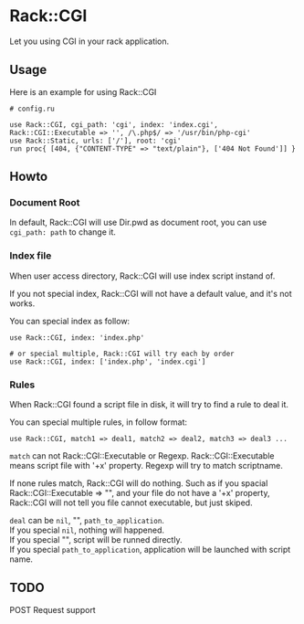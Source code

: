 Rack::CGI
=========

Let you using CGI in your rack application.

Usage
-----

Here is an example for using Rack::CGI

    # config.ru

    use Rack::CGI, cgi_path: 'cgi', index: 'index.cgi', Rack::CGI::Executable => '', /\.php$/ => '/usr/bin/php-cgi'
    use Rack::Static, urls: ['/'], root: 'cgi'
    run proc{ [404, {"CONTENT-TYPE" => "text/plain"}, ['404 Not Found']] }

Howto
-----

### Document Root

In default, Rack::CGI will use Dir.pwd as document root, you can use `cgi_path: path` to change it.

### Index file

When user access directory, Rack::CGI will use index script instand of.

If you not special index, Rack::CGI will not have a default value, and it's not works.

You can special index as follow:

    use Rack::CGI, index: 'index.php'

    # or special multiple, Rack::CGI will try each by order
    use Rack::CGI, index: ['index.php', 'index.cgi']

### Rules 

When Rack::CGI found a script file in disk, it will try to find a rule to deal it.

You can special multiple rules, in follow format:

    use Rack::CGI, match1 => deal1, match2 => deal2, match3 => deal3 ...

`match` can not Rack::CGI::Executable or Regexp. 
Rack::CGI::Executable means script file with '+x' property.
Regexp will try to match scriptname.

If none rules match, Rack::CGI will do nothing. Such as if you spacial Rack::CGI::Executable => "", 
and your file do not have a '+x' property, Rack::CGI will not tell you file cannot executable, but just skiped.

`deal` can be `nil`, "", `path_to_application`.  
If you special `nil`, nothing will happened.  
If you special "", script will be runned directly.  
If you special `path_to_application`, application will be launched with script name.

TODO
----

POST Request support
